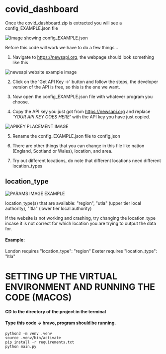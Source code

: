 # covid_dashboard

Once the covid_dashboard.zip is extracted you will see a config_EXAMPLE.json file

![Image showing config_EXAMPLE.json](https://user-images.githubusercontent.com/46387503/143605914-9ffb4a3e-c676-4370-a0a4-d214c6324ac1.png)

Before this code will work we have to do a few things...

1. Navigate to https://newsapi.org, the webpage should look something like this

![newsapi website example image](https://user-images.githubusercontent.com/46387503/143606404-915c164e-2747-4217-8b6a-005d52f7684f.png)

2. Click on the 'Get API Key ->' button and follow the steps, the developer version of the API is free, so this is the one we want.

3. Now open the config_EXAMPLE.json file with whatever program you choose. 

4. Copy the API key you just got from https://newsapi.org and replace '_YOUR API KEY GOES HERE_' with the API key you have just copied.

![APIKEY PLACEMENT IMAGE](https://user-images.githubusercontent.com/46387503/143689285-31fe84c1-ca78-4d47-9a2f-2b015d7ff36b.png)

5. Rename the config_EXAMPLE.json file to config.json

6. There are other things that you can change in this file like nation (England, Scotland or Wales), location, and area.

7. Try out different locations, do note that different locations need different location_types

## location_type

![PARAMS IMAGE EXAMPLE](https://user-images.githubusercontent.com/46387503/143689354-6c35f1de-9f9d-4c19-92e6-d452feb3c3db.png)

location_type(s)  that are available: "region", "utla" (upper tier local authority), "ltla" (lower tier local authority)

If the website is not working and crashing, try changing the location_type incase it is not correct for which location you are trying to output the data for.

#### Example: 
London requires "location_type": "region"
Exeter requires "location_type": "ltla"

# SETTING UP THE VIRTUAL ENVIRONMENT AND RUNNING THE CODE (MACOS)

#### CD to the directory of the project in the terminal
#### Type this code -> bravo, program should be running.
```
python3 -m venv .venv
source .venv/bin/activate
pip install -r requirements.txt
python main.py
```